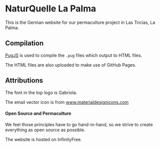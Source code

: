 # NaturQuelle La Palma

This is the German website for our permaculture project in Las Tricias, La Palma.

## Compilation

[PugJS](https://pugjs.org) is used to compile the `.pug` files which output to HTML files.

The HTML files are also uploaded to make use of GitHub Pages.

## Attributions

The font in the top logo is Gabriola.

The email vector icon is from www.materialdesignicons.com

#### Open Source and Permaculture

We feel those principles have to go hand-in-hand, so we strive to create everything as
open source as possible.

The website is hosted on InfinityFree.
